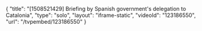 {
    "title": "[1508521429] Briefing by Spanish government's delegation to Catalonia",
    "type": "solo",
    "layout": "iframe-static",
    "videoId": "123186550",
    "url": "\/tvpembed\/123186550"
}